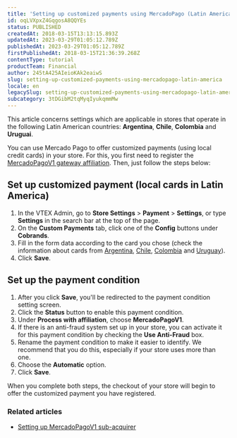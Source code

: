 ```yaml
---
title: 'Setting up customized payments using MercadoPago (Latin America)'
id: oqLVXpxZ4GqgosA8QQYEs
status: PUBLISHED
createdAt: 2018-03-15T13:13:15.893Z
updatedAt: 2023-03-29T01:05:12.789Z
publishedAt: 2023-03-29T01:05:12.789Z
firstPublishedAt: 2018-03-15T21:36:39.268Z
contentType: tutorial
productTeam: Financial
author: 245tA425AIeioKAk2eaiwS
slug: setting-up-customized-payments-using-mercadopago-latin-america
locale: en
legacySlug: setting-up-customized-payments-using-mercadopago-latin-america
subcategory: 3tDGibM2tqMyqIyukqmmMw
---
```


<div class="alert alert-warning">
This article concerns settings which are applicable in stores that operate in the following Latin American countries: <strong>Argentina</strong>, <strong>Chile</strong>, <strong>Colombia</strong> and <strong>Uruguai</strong>.
</div>

You can use Mercado Pago to offer customized payments (using local credit cards) in your store. For this, you first need to register the [MercadoPagoV1 gateway affiliation](/en/tutorial/setting-up-mercadopagov1-sub-acquirer). Then, just follow the steps below:

## Set up customized payment (local cards in Latin America)
1. In the VTEX Admin, go to **Store Settings** > **Payment** > **Settings**, or type **Settings** in the search bar at the top of the page.
2. On the __Custom Payments__ tab, click one of the __Config__ buttons under __Cobrands__.
3. Fill in the form data according to the card you chose (check the information about cards from [Argentina](/en/faq/custom-payment-information-for-argentina), [Chile](/en/faq/information-about-chile-custom-payments), [Colombia](/en/faq/information-about-colombia-custom-payments) and [Uruguay](information-about-uruguay-custom-payments)).
4. Click __Save__.

## Set up the payment condition
1. After you click __Save__, you'll be redirected to the payment condition setting screen.
2. Click the __Status__ button to enable this payment condition.
3. Under __Process with affiliation__, choose __MercadoPagoV1__.
4. If there is an anti-fraud system set up in your store, you can activate it for this payment condition by checking the __Use Anti-Fraud__ box.
5. Rename the payment condition to make it easier to identify. We recommend that you do this, especially if your store uses more than one.
6. Choose the __Automatic__ option.
7. Click __Save__.

When you complete both steps, the checkout of your store will begin to offer the customized payment you have registered.

### Related articles
- [Setting up MercadoPagoV1 sub-acquirer](/en/tutorial/setting-up-mercadopagov1-sub-acquirer)

